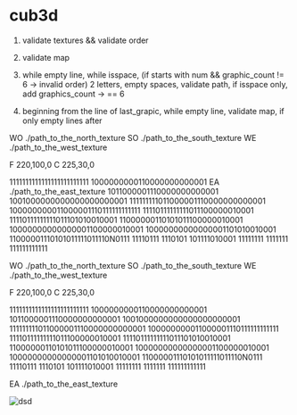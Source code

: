 # cub3d

1.  validate textures && validate order
2.  validate map

1.  while empty line, while isspace, 
    (if starts with num && graphic_count != 6 -> invalid order) 
    2 letters, empty spaces, validate path, if isspace only, add graphics_count -> == 6

2.  beginning from the line of last_grapic, while empty line, validate map, 
    if only empty lines after

WO ./path_to_the_north_texture
SO ./path_to_the_south_texture
WE ./path_to_the_west_texture

F 220,100,0
C 225,30,0

1111111111111111111111111
1000000000110000000000001
EA ./path_to_the_east_texture
1011000001110000000000001
1001000000000000000000001
111111111011000001110000000000001
100000000011000001110111111111111
11110111111111011100000010001
11110111111111011101010010001
11000000110101011100000010001
10000000000000001100000010001
10000000000000001101010010001
11000001110101011111011110N0111
11110111 1110101 101111010001
11111111 1111111 111111111111

WO ./path_to_the_north_texture
SO ./path_to_the_south_texture
WE ./path_to_the_west_texture

F 220,100,0
C 225,30,0

1111111111111111111111111
1000000000110000000000001
1011000001110000000000001
1001000000000000000000001
111111111011000001110000000000001
100000000011000001110111111111111
11110111111111011100000010001
11110111111111011101010010001
11000000110101011100000010001
10000000000000001100000010001
10000000000000001101010010001
11000001110101011111011110N0111
11110111 1110101 101111010001
11111111 1111111 111111111111

EA ./path_to_the_east_texture


![dsd](image.png)